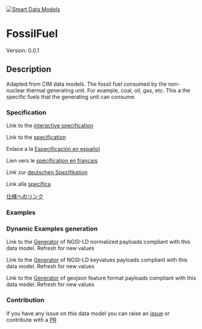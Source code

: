 [![Smart Data Models](https://smartdatamodels.org/wp-content/uploads/2022/01/SmartDataModels_logo.png "Logo")](https://smartdatamodels.org)
# FossilFuel
Version: 0.0.1

## Description 

Adapted from CIM data models. The fossil fuel consumed by the non-nuclear thermal generating unit.   For example, coal, oil, gas, etc.   This a the specific fuels that the generating unit can consume.
### Specification

Link to the [interactive specification](https://swagger.lab.fiware.org/?url=https://smart-data-models.github.io/dataModel.EnergyCIM/FossilFuel/swagger.yaml)

Link to the [specification](https://github.com/smart-data-models/dataModel.EnergyCIM/blob/master/FossilFuel/doc/spec.md)

Enlace a la [Especificación en español](https://github.com/smart-data-models/dataModel.EnergyCIM/blob/master/FossilFuel/doc/spec_ES.md)

Lien vers le [spécification en français](https://github.com/smart-data-models/dataModel.EnergyCIM/blob/master/FossilFuel/doc/spec_FR.md)

Link zur [deutschen Spezifikation](https://github.com/smart-data-models/dataModel.EnergyCIM/blob/master/FossilFuel/doc/spec_DE.md)

Link alla [specifica](https://github.com/smart-data-models/dataModel.EnergyCIM/blob/master/FossilFuel/doc/spec_IT.md)

[仕様へのリンク](https://github.com/smart-data-models/dataModel.EnergyCIM/blob/master/FossilFuel/doc/spec_JA.md)
### Examples
### Dynamic Examples generation

Link to the [Generator](https://smartdatamodels.org/extra/ngsi-ld_generator.php?schemaUrl=https://raw.githubusercontent.com/smart-data-models/dataModel.EnergyCIM/master/FossilFuel/schema.json&email=info@smartdatamodels.org) of NGSI-LD normalized payloads compliant with this data model. Refresh for new values

Link to the [Generator](https://smartdatamodels.org/extra/ngsi-ld_generator_keyvalues.php?schemaUrl=https://raw.githubusercontent.com/smart-data-models/dataModel.EnergyCIM/master/FossilFuel/schema.json&email=info@smartdatamodels.org) of NGSI-LD keyvalues payloads compliant with this data model. Refresh for new values

Link to the [Generator](https://smartdatamodels.org/extra/geojson_features_generator.php?schemaUrl=https://raw.githubusercontent.com/smart-data-models/dataModel.EnergyCIM/master/FossilFuel/schema.json&email=info@smartdatamodels.org) of geojson feature format payloads compliant with this data model. Refresh for new values
### Contribution

 If you have any issue on this data model you can raise an [issue](https://github.com/smart-data-models/dataModel.EnergyCIM/issues)  or contribute with a [PR](https://github.com/smart-data-models/dataModel.EnergyCIM/pulls)